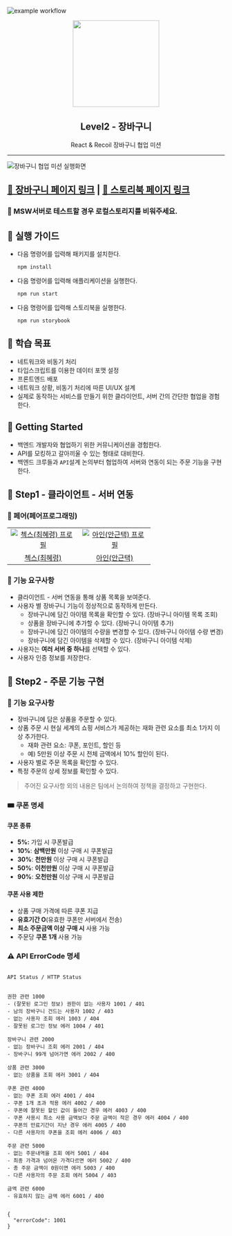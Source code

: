 ![example workflow](https://github.com/hyeryongchoi/react-shopping-cart-prod/actions/workflows/deploy.yml/badge.svg)

<p align="middle" >
  <img src="https://techcourse-storage.s3.ap-northeast-2.amazonaws.com/3e6c6f30b11d4b098b5a3e81be19ce3a" width="200px" alt="">
</p>
<h2 align="middle">Level2 - 장바구니</h2>
<p align="middle">React & Recoil 장바구니 협업 미션</p>
</p>

---

![장바구니 협업 미션 실행화면](https://github.com/woowacourse/react-shopping-cart-prod/assets/24777828/75454e41-a20c-48c8-94ce-e5635a7bc7fc)

## [🛒 장바구니 페이지 링크](https://hyeryongchoi.github.io/react-shopping-cart-prod/) | [📕 스토리북 페이지 링크](https://hyeryongchoi.github.io/react-shopping-cart-prod/storybook)

### 📢 MSW서버로 테스트할 경우 로컬스토리지를 비워주세요.

## 💁 실행 가이드

- 다음 명령어를 입력해 패키지를 설치한다.
  ```
  npm install
  ```
- 다음 명령어를 입력해 애플리케이션을 실행한다.
  ```
  npm run start
  ```
- 다음 명령어를 입력해 스토리북을 실행한다.
  ```
  npm run storybook
  ```

## 📍 학습 목표

- 네트워크와 비동기 처리
- 타입스크립트를 이용한 데이터 포맷 설정
- 프론트엔드 배포
- 네트워크 상황, 비동기 처리에 따른 UI/UX 설계
- 실제로 동작하는 서비스를 만들기 위한 클라이언트, 서버 간의 간단한 협업을 경험한다.

## 🚀 Getting Started

- 백엔드 개발자와 협업하기 위한 커뮤니케이션을 경험한다.
- API를 모킹하고 갈아끼울 수 있는 형태로 대비한다.
- 백엔드 크루들과 `API`설계 논의부터 협업하여 서버와 연동이 되는 주문 기능을 구현한다.

## 🚀 Step1 - 클라이언트 - 서버 연동

### 🙏 페어(페어프로그래밍)

<table>
  <tr>
    <td align="center" width="150px">
      <a href="https://github.com/HyeryongChoi" target="_blank">
        <img src="https://avatars.githubusercontent.com/u/24777828?v=4" alt="첵스(최혜령) 프로필" />
      </a>
    </td>
    <td align="center" width="150px">
      <a href="https://github.com/geuntaek1013" target="_blank">
        <img src="https://avatars.githubusercontent.com/u/95906910?v=4" alt="아인(안근택) 프로필" />
      </a>
    </td>
  </tr>
  <tr>
    <td align="center">
      <a href="https://github.com/HyeryongChoi" target="_blank">
        첵스(최혜령)
      </a>
    </td>
    <td align="center">
      <a href="https://github.com/geuntaek1013" target="_blank">
        아인(안근택)
      </a>
    </td>
  </tr>
</table>

### 📝 기능 요구사항

- 클라이언트 - 서버 연동을 통해 상품 목록을 보여준다.
- 사용자 별 장바구니 기능이 정상적으로 동작하게 만든다.
  - 장바구니에 담긴 아이템 목록을 확인할 수 있다. (장바구니 아이템 목록 조회)
  - 상품을 장바구니에 추가할 수 있다. (장바구니 아이템 추가)
  - 장바구니에 담긴 아이템의 수량을 변경할 수 있다. (장바구니 아이템 수량 변경)
  - 장바구니에 담긴 아이템을 삭제할 수 있다. (장바구니 아이템 삭제)
- 사용자는 **여러 서버 중 하나**를 선택할 수 있다.
- 사용자 인증 정보를 저장한다.

## 🚀 Step2 - 주문 기능 구현

### 📝 기능 요구사항

- 장바구니에 담은 상품을 주문할 수 있다.
- 상품 주문 시 현실 세계의 쇼핑 서비스가 제공하는 재화 관련 요소를 최소 1가지 이상 추가한다.
  - 재화 관련 요소: 쿠폰, 포인트, 할인 등
  - 예) 5만원 이상 주문 시 전체 금액에서 10% 할인이 된다.
- 사용자 별로 주문 목록을 확인할 수 있다.
- 특정 주문의 상세 정보를 확인할 수 있다.

> 주어진 요구사항 외의 내용은 팀에서 논의하여 정책을 결정하고 구현한다.

### 🎟 쿠폰 명세

#### 쿠폰 종류

- **5%:** 가입 시 쿠폰발급
- **10%**: **삼백만원** 이상 구매 시 쿠폰발급
- **30%**: **천만원** 이상 구매 시 쿠폰발급
- **50%**: **이천만원** 이상 구매 시 쿠폰발급
- **90%**: **오천만원** 이상 구매 시 쿠폰발급

#### 쿠폰 사용 제한

- 상품 구매 가격에 따른 쿠폰 지급
- **유효기간 O**(유효한 쿠폰만 서버에서 전송)
- **최소 주문금액 이상 구매 시** 사용 가능
- 주문당 **쿠폰 1개** 사용 가능

### ⚠️ API ErrorCode 명세

```tsx

API Status / HTTP Status


권한 관련 1000
- (잘못된 로그인 정보) 권한이 없는 사용자 1001 / 401
- 남의 장바구니 건드는 사용자 1002 / 403
- 없는 사용자 조회 에러 1003 / 404
- 잘못된 로그인 정보 에러 1004 / 401

장바구니 관련 2000
- 없는 장바구니 조회 에러 2001 / 404
- 장바구니 99개 넘어가면 에러 2002 / 400

상품 관련 3000
- 없는 상품을 조회 에러 3001 / 404

쿠폰 관련 4000
- 없는 쿠폰 조회 에러 4001 / 404
- 쿠폰 1개 초과 적용 에러 4002 / 400
- 쿠폰에 잘못된 할인 값이 들어간 경우 에러 4003 / 400
- 쿠폰 사용시 최소 사용 금액보다 주문 금액이 작은 경우 에러 4004 / 400
- 쿠폰의 만료기간이 지난 경우 에러 4005 / 400
- 다른 사용자의 쿠폰을 조회 에러 4006 / 403

주문 관련 5000
- 없는 주문내역을 조회 에러 5001 / 404
- 최종 가격과 넘어온 가격다르면 에러 5002 / 400
- 총 주문 금액이 0원이면 에러 5003 / 400
- 다른 사용자의 주문 조회 에러 5004 / 403

금액 관련 6000
- 유효하지 않는 금액 에러 6001 / 400


{
  "errorCode": 1001
}
```
